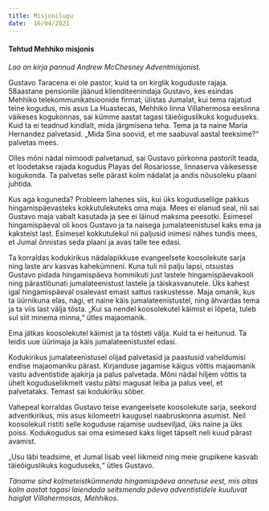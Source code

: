 ```yaml
---
title: Misjonilugu  
date:  16/04/2021  
---
```


#### Tehtud Mehhiko misjonis

_Loo on kirja pannud Andrew McChesney Adventmisjonist._

Gustavo Taracena ei ole pastor, kuid ta on kirglik koguduste rajaja. 58aastane pensionile jäänud klienditeenindaja Gustavo, kes esindas Mehhiko telekommunikatsioonide firmat, ülistas Jumalat, kui tema rajatud teine kogudus, mis asus La Huastecas, Mehhiko linna Villahermosa eeslinna väikeses kogukonnas, sai kümme aastat tagasi täieõiguslikuks koguduseks. Kuid ta ei teadnud kindlalt, mida järgmisena teha. Tema ja ta naine Maria Hernandez palvetasid. „Mida Sina soovid, et me saabuval aastal teeksime?“ palvetas mees.

Olles mõni nädal niimoodi palvetanud, sai Gustavo piirkonna pastorilt teada, et loodetakse rajada kogudus Playas del Rosariosse, linnaserva väikesesse kogukonda. Ta palvetas selle pärast kolm nädalat ja andis nõusoleku plaani juhtida.

Kus aga koguneda? Probleem lahenes siis, kui üks koguduseliige pakkus hingamispäevasteks kokkutulekuteks oma maja. Mees ei elanud seal, nii sai Gustavo maja vabalt kasutada ja see ei läinud maksma peesotki. Esimesel hingamispäeval oli koos Gustavo ja ta naisega jumalateenistusel kaks ema ja kaksteist last. Esimesel kokkutulekul nii paljusid inimesi nähes tundis mees, et Jumal õnnistas seda plaani ja avas talle tee edasi.

Ta korraldas kodukirikus nädalapikkuse evangeelsete koosolekute sarja ning laste arv kasvas kahekümneni. Kuna tuli nii palju lapsi, otsustas Gustavo pidada hingamispäeva hommikuti just lastele hingamispäevakooli ning pärastlõunati jumalateenistust lastele ja täiskasvanutele. Üks kahest igal hingamispäeval osalevast emast sattus raskustesse. Maja omanik, kus ta üürnikuna elas, nägi, et naine käis jumalateenistustel, ning ähvardas tema ja ta viis last välja tõsta. „Kui sa nendel koosolekutel käimist ei lõpeta, tuleb sul siit minema minna,“ ütles majaomanik.

Ema jätkas koosolekutel käimist ja ta tõsteti välja. Kuid ta ei heitunud. Ta leidis uue üürimaja ja käis jumalateenistustel edasi.

Kodukirikus jumalateenistusel olijad palvetasid ja paastusid vaheldumisi endise majaomaniku pärast. Kirjanduse jagamise käigus võttis majaomanik vastu adventistide ajakirja ja palus palvetada. Mõni nädal hiljem võttis ta ühelt koguduseliikmelt vastu pätsi magusat leiba ja palus veel, et palvetataks. Temast sai kodukiriku sõber.

Vahepeal korraldas Gustavo teise evangeelsete koosolekute sarja, seekord adventkirikus, mis asus kilomeetri kaugusel naabruskonna asumist. Neil koosolekuil ristiti selle koguduse rajamise uudseviljad, üks naine ja üks poiss. Kodukogudus sai oma esimesed kaks liiget täpselt neli kuud pärast avamist.

„Usu läbi teadsime, et Jumal lisab veel liikmeid ning meie grupikene kasvab täieõiguslikuks koguduseks,“ ütles Gustavo.

_Täname sind kolmeteistkümnenda hingamispäeva annetuse eest, mis aitas kolm aastat tagasi laiendada seitsmenda päeva adventistidele kuuluvat haiglat Villahermosas, Mehhikos._